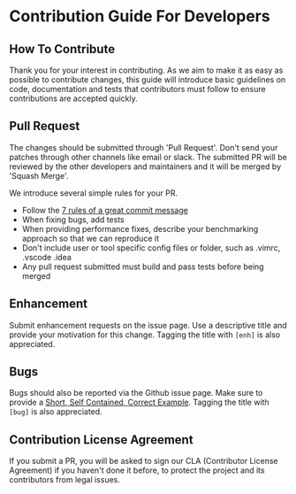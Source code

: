 # Contribution Guide For Developers

## How To Contribute

Thank you for your interest in contributing. As we aim to make it as easy as possible to contribute changes, this guide will introduce basic guidelines on code, documentation and tests that contributors must follow to ensure contributions are accepted quickly.

## Pull Request

The changes should be submitted through 'Pull Request'. Don't send your patches through other channels like email or slack. The submitted PR will be reviewed by the other developers and maintainers and it will be merged by 'Squash Merge'.

We introduce several simple rules for your PR.

* Follow the [7 rules of a great commit message](https://chris.beams.io/posts/git-commit/)
* When fixing bugs, add tests
* When providing performance fixes, describe your benchmarking approach so that we can reproduce it
* Don't include user or tool specific config files or folder, such as .vimrc, .vscode .idea
* Any pull request submitted must build and pass tests before being merged

## Enhancement

Submit enhancement requests on the issue page. Use a descriptive title and provide your motivation for this change.
Tagging the title with `[enh]` is also appreciated.

## Bugs

Bugs should also be reported via the Github issue page.
Make sure to provide a [Short, Self Contained, Correct Example](http://sscce.org/).
Tagging the title with `[bug]` is also appreciated.

## Contribution License Agreement

If you submit a PR, you will be asked to sign our CLA (Contributor License Agreement) if you haven't done it before, to protect the project and its contributors from legal issues.
